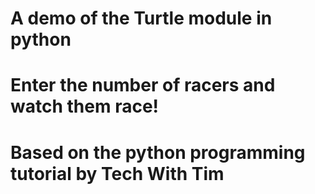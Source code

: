 # A demo of the Turtle module in python

# Enter the number of racers and watch them race!

#

# Based on the python programming tutorial by Tech With Tim

